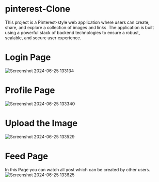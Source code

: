 # pinterest-Clone
This project is a Pinterest-style web application where users can create, share, and explore a collection of images and links. The application is built using a powerful stack of backend technologies to ensure a robust, scalable, and secure user experience.

# Login Page 
![Screenshot 2024-06-25 133134](https://github.com/GarvTiwari/pinterest-Clone/assets/117145591/12ad5e79-07ba-42fb-8cb8-77ead289925d)

# Profile Page
![Screenshot 2024-06-25 133340](https://github.com/GarvTiwari/pinterest-Clone/assets/117145591/c992c43a-1504-4c6a-a25e-aeef2f501244)

# Upload the Image 

![Screenshot 2024-06-25 133529](https://github.com/GarvTiwari/pinterest-Clone/assets/117145591/7f5e4080-568e-4643-a2d6-b97902187512)

# Feed Page 
In this Page you can watch all post which can be created by other users.
![Screenshot 2024-06-25 133625](https://github.com/GarvTiwari/pinterest-Clone/assets/117145591/e50a9fc7-d825-4266-b71e-6305db24529f)


